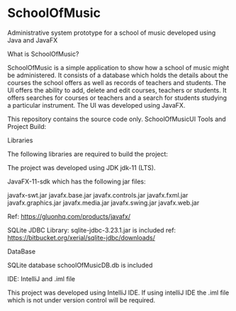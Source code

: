 # SchoolOfMusic
Administrative system prototype for a school of music developed using Java and JavaFX  

What is SchoolOfMusic?

SchoolOfMusic is a simple application to show how a school of music might be administered.
It consists of a database which holds the details about the courses the school offers as well as
records of teachers and students. The UI offers the ability to add, delete and edit courses, teachers or
students. It offers searches for courses or teachers and a search for students studying a particular
instrument. The UI was developed using JavaFX. 

This repository contains the source code only. 
SchoolOfMusicUI Tools and Project Build:

Libraries

The following libraries are required to build the project:

The project was developed using JDK jdk-11 (LTS).

JavaFX-11-sdk which has the following jar files:

javafx-swt.jar
javafx.base.jar
javafx.controls.jar
javafx.fxml.jar
javafx.graphics.jar
javafx.media.jar
javafx.swing.jar
javafx.web.jar

Ref: https://gluonhq.com/products/javafx/

SQLite JDBC Library: sqlite-jdbc-3.23.1.jar is included
ref: https://bitbucket.org/xerial/sqlite-jdbc/downloads/

DataBase

SQLite database schoolOfMusicDB.db is included

IDE: IntelliJ and .iml file

This project was developed using IntelliJ IDE. 
If using intelliJ IDE the .iml file which is not under version control will be required.

